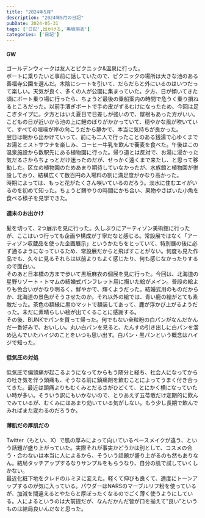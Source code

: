 ```yaml
---
title: "2024年5月"
description: "2024年5月の日記"
pubDate: 2024-05-31
tags: ['日記',出かける,'黒坂麻衣']
categories: ['日記']
---
```


#### GW
ゴールデンウィークは友人とピクニック&温泉に行った。  
ボートに乗りたいと事前に話していたので、ピクニックの場所は大きな池のある善福寺公園を選んだ。木陰にシートを引いて、だらだらと外にいるのはいつだって楽しい。天気が良く、多くの人が公園に集まっていた。夕方、日が傾いてきた頃にボート乗り場に行ったら、ちょうど最後の乗船案内の時間で危うく乗り損ねるところだった。以前手漕ぎボートで手の皮がずるむけになったため、今回は足こぎタイプに。夕方とはいえ夏日で日差しが強いので、屋根もあった方がいい。こどもの日が近いから池の上に鯉のぼりがかかっていて、穏やかな風が吹いていて、すべての喧噪が岸の向こうだから静かで、本当に気持ちが良かった。  
翌日は朝から出かけていって、前にも二人で行ったことのある銭湯で心ゆくまでお湯とミストサウナを楽しみ、コーヒー牛乳を飲んで蕎麦を食べた。午後はこの温泉施設から数駅先にある植物園に行った。帰り道とは反対で、お湯に浸かった気だるさからちょっとだけ迷ったのだが、せっかく遠くまで来たし、と思って移動した。区立の植物園のためあまり期待していなかったが、水族館と植物園が併設しており、結構広くて数百円の入場料の割に満足度がかなり高かった。  
時期によっては、もっと花がたくさん咲いているのだろう。淡水に住むエイがいるのを初めて知った。ちょうど餌やりの時間にかち合い、果物やさばいた小魚を食べる様子を見学できた。

#### 週末のお出かけ
髪を切って、2つ展示を見に行った。久しぶりにアーティゾン美術館に行ったが、ここはいつ行っても企画や構成が丁寧だなと感じる。常設展ではなく「アーティゾン収蔵品を使った企画展示」というかたちをとっていて、特別展の後に必ず通るようになっているため、常設展だからと飛ばすことがない。何度も見た作品でも、久々に見るそれらは以前よりもよく感じたり、何も感じなかったりするので面白い。  
そのあと日本橋の方まで歩いて黒坂麻衣の個展を見に行った。今回は、北海道の星野リゾート・トマムの結婚式パンフレット用に描いた絵がメイン。普段の絵よりも色合いがかなり明るく、鮮やかで、輝くようだった。結婚式用のものだからか、北海道の景色がそうさせたのか。それ以外の絵では、青い鹿の絵がとても素敵だった。茶色の額縁に黒のマットで額装してあって、鹿が浮かび上がるようだった。未だに素晴らしい絵が出てくることに感謝する。  
その後、BUNKでパンを買って帰った。何でもない全粒粉の白パンがなんだかんだ一番好みで、おいしい。丸い白パンを見ると、たんすの引き出しに白パンを溜め込んでいたハイジのことをいつも思い出す。白パン・黒パンという概念はハイジで知った。

#### 低気圧の対処
低気圧で偏頭痛が起こるようになってからもう随分と経ち、社会人になってからの吐き気を伴う頭痛も、そうなる前に鎮痛剤を飲むことによってうまく付き合ってきた。最近は頭痛よりもむくみとだるさがひどくて、とにかく横になっていたい時が多い。そういう訳にもいかないので、とりあえず五苓散だけ定期的に飲んでみているが、むくみにはあまり効いている気がしない。もう少し長期で飲んでみればまた変わるのだろうか。

#### 薄肌だの厚肌だの
Twitter（もとい、X）で肌の厚みによって向いているベースメイクが違う、という話題が盛り上がっていた。実際それが事実かどうかは別として、コスメの合う・合わないは本当に人によるから、そういう話題が盛り上がるのも然もありなん。結局タッチアップするなりサンプルをもらうなり、自分の肌で試していくしかない。  
最近化粧下地をクレドのルミヌに変えた。軽くて伸びも良くて、適度にトーンアップするのが気に入っている。パウダーはNARSのマーブルリフ粉を使っているが、加減を間違えるとやたらと厚ぼったくなるのでごく薄く使うようにしている。人によるというのは大前提だが、なんだかんだ皆が口を揃えて”良い”というものは結局良いんだなと思った。




